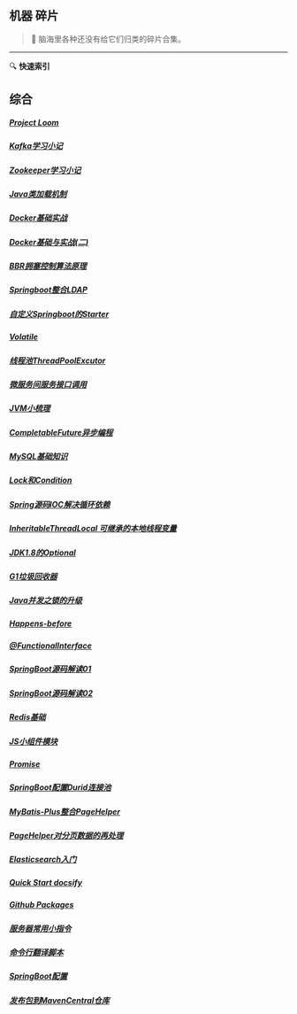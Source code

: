 ## 机器 碎片

> :wrench: 脑海里各种还没有给它们归类的碎片合集。 
-----
:mag: **快速索引**
## 综合

##### [Project Loom](/patch/docs/lom-proposal.md)
##### [Kafka学习小记](patch/docs/Kafka学习小记.md)
##### [Zookeeper学习小记](patch/docs/Zookeeper学习小记.md)
##### [Java类加载机制](/patch/docs/Java类加载机制.md)
##### [Docker基础实战](/patch/docs/Docker基础实战.md)
##### [Docker基础与实战(二)](/patch/docs/Docker基础与实战(二).md)
##### [BBR拥塞控制算法原理](/patch/docs/BBR拥塞控制算法原理.md)
##### [Springboot整合LDAP](/patch/docs/Springboot整合LDAP.md)
##### [自定义Springboot的Starter](/patch/docs/自定义Springboot的Starter.md)
##### [Volatile](/patch/docs/Volatile.md)
##### [线程池ThreadPoolExcutor](/patch/docs/线程池ThreadPoolExcutor.md)
##### [微服务间服务接口调用](/patch/docs/微服务间服务接口调用.md)
##### [JVM小梳理](/patch/docs/JVM小梳理.md)
##### [CompletableFuture异步编程](/patch/docs/CompletableFuture异步编程.md)
##### [MySQL基础知识](/patch/docs/MySQL基础知识.md)
##### [Lock和Condition](/patch/docs/Lock和Condition.md)
##### [Spring源码IOC解决循环依赖](/patch/docs/Spring源码IOC解决循环依赖.md)
##### [InheritableThreadLocal 可继承的本地线程变量](/patch/docs/InheritableThreadLocal.md)
##### [JDK1.8的Optional](/patch/docs/JDK1.8的Optional.md)
##### [G1垃圾回收器](/patch/docs/G1垃圾回收器.md)
##### [Java并发之锁的升级](/patch/docs/Java并发之锁的升级.md)
##### [Happens-before](/patch/docs/Happens-before.md)
##### [@FunctionalInterface](/patch/docs/@FunctionalInterface.md)
##### [SpringBoot源码解读01](/patch/docs/SpringBoot源码01.md)
##### [SpringBoot源码解读02](/patch/docs/SpringBoot源码02.md)  
##### [Redis基础](/patch/docs/Redis基础.md)
##### [JS小组件模块](/patch/docs/JS小组件模块.md)
##### [Promise](/patch/docs/Promise.md)
##### [SpringBoot配置Durid连接池](/patch/docs/SpringBoot配置Durid连接池.md)
##### [MyBatis-Plus整合PageHelper](/patch/docs/MyBatis-Plus整合PageHelper.md) 
##### [PageHelper对分页数据的再处理](/patch/docs/PageHelper对分页数据的再处理.md)
##### [Elasticsearch入门](/patch/docs/Elasticsearch入门.md)
##### [Quick Start docsify](patch/docs/Quick-Start-docsify.md)
##### [Github Packages](patch/docs/Github-Packages.md)
##### [服务器常用小指令](/patch/docs/服务器常用小指令.md)
##### [命令行翻译脚本](/patch/docs/命令行翻译脚本.md)
##### [SpringBoot配置](/patch/docs/SpringBoot.md)
##### [发布包到MavenCentral仓库](/patch/docs/发布包到MavenCentral仓库.md)

